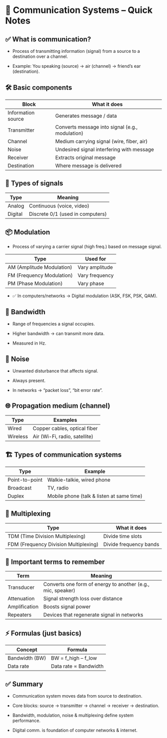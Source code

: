# 📡 Communication Systems – Quick Notes
## ✅ What is communication?
- Process of transmitting information (signal) from a source to a destination over a channel.

- Example: You speaking (source) → air (channel) → friend’s ear (destination).

## 🛠 Basic components
| Block              | What it does                                    |
| ------------------ | ----------------------------------------------- |
| Information source | Generates message / data                        |
| Transmitter        | Converts message into signal (e.g., modulation) |
| Channel            | Medium carrying signal (wire, fiber, air)       |
| Noise              | Undesired signal interfering with message       |
| Receiver           | Extracts original message                       |
| Destination        | Where message is delivered                      |

## 🔄 Types of signals
| Type    | Meaning                          |
| ------- | -------------------------------- |
| Analog  | Continuous (voice, video)        |
| Digital | Discrete 0/1 (used in computers) |

## 📦 Modulation
- Process of varying a carrier signal (high freq.) based on message signal.

| Type                      | Used for       |
| ------------------------- | -------------- |
| AM (Amplitude Modulation) | Vary amplitude |
| FM (Frequency Modulation) | Vary frequency |
| PM (Phase Modulation)     | Vary phase     |


- ✅ In computers/networks → Digital modulation (ASK, FSK, PSK, QAM).

## 🧩 Bandwidth
- Range of frequencies a signal occupies.

- Higher bandwidth → can transmit more data.

- Measured in Hz.

## 📶 Noise
- Unwanted disturbance that affects signal.

- Always present.

- In networks → “packet loss”, “bit error rate”.

## 🌐 Propagation medium (channel)
| Type     | Examples                      |
| -------- | ----------------------------- |
| Wired    | Copper cables, optical fiber  |
| Wireless | Air (Wi-Fi, radio, satellite) |


## 🏗 Types of communication systems
| Type           | Example                                   |
| -------------- | ----------------------------------------- |
| Point-to-point | Walkie-talkie, wired phone                |
| Broadcast      | TV, radio                                 |
| Duplex         | Mobile phone (talk & listen at same time) |


## 🔌 Multiplexing
| Type                                  | What it does           |
| ------------------------------------- | ---------------------- |
| TDM (Time Division Multiplexing)      | Divide time slots      |
| FDM (Frequency Division Multiplexing) | Divide frequency bands |


## 🔑 Important terms to remember
| Term          | Meaning                                                     |
| ------------- | ----------------------------------------------------------- |
| Transducer    | Converts one form of energy to another (e.g., mic, speaker) |
| Attenuation   | Signal strength loss over distance                          |
| Amplification | Boosts signal power                                         |
| Repeaters     | Devices that regenerate signal in networks                  |


## ⚡ Formulas (just basics)
| Concept        | Formula               |
| -------------- | --------------------- |
| Bandwidth (BW) | BW = f\_high – f\_low |
| Data rate      | Data rate ∝ Bandwidth |


## ✅ Summary
- Communication system moves data from source to destination.

- Core blocks: source → transmitter → channel → receiver → destination.

- Bandwidth, modulation, noise & multiplexing define system performance.

- Digital comm. is foundation of computer networks & internet.